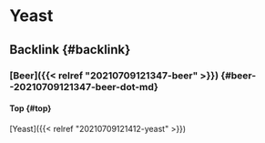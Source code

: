 # Yeast


## Backlink {#backlink}


### [Beer]({{< relref "20210709121347-beer" >}}) {#beer--20210709121347-beer-dot-md}


#### Top {#top}

[Yeast]({{< relref "20210709121412-yeast" >}})
